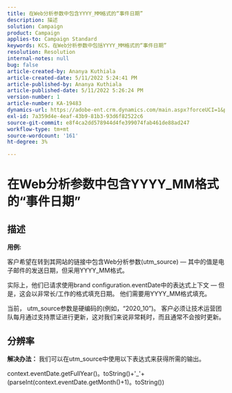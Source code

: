 ```yaml
---
title: 在Web分析参数中包含YYYY_MM格式的“事件日期”
description: 描述
solution: Campaign
product: Campaign
applies-to: Campaign Standard
keywords: KCS，在Web分析参数中包括YYYY_MM格式的“事件日期”
resolution: Resolution
internal-notes: null
bug: false
article-created-by: Ananya Kuthiala
article-created-date: 5/11/2022 5:24:41 PM
article-published-by: Ananya Kuthiala
article-published-date: 5/11/2022 5:26:24 PM
version-number: 1
article-number: KA-19483
dynamics-url: https://adobe-ent.crm.dynamics.com/main.aspx?forceUCI=1&pagetype=entityrecord&etn=knowledgearticle&id=78f18337-4fd1-ec11-a7b5-0022480a8e40
exl-id: 7a359d4e-4eaf-43b9-81b3-93d6f82522c6
source-git-commit: e8f4ca2dd578944d4fe399074fab461de88ad247
workflow-type: tm+mt
source-wordcount: '161'
ht-degree: 3%

---
```


# 在Web分析参数中包含YYYY_MM格式的“事件日期”

## 描述


<b>用例:</b>

客户希望在转到其网站的链接中包含Web分析参数(utm_source) — 其中的值是电子邮件的发送日期，但采用YYYY_MM格式。

实际上，他们已请求使用brand configuration.eventDate中的表达式上下文 — 但是，这会以非常长/工作的格式填充日期。 他们需要用YYYY_MM格式填充。

当前， utm_source参数是硬编码的(例如，“2020_10”)。 客户必须让技术运营团队每月通过支持票证进行更新，这对我们来说非常耗时，而且通常不会按时更新。


## 分辨率


<b>解决办法： </b>我们可以在utm_source中使用以下表达式来获得所需的输出。

context.eventDate.getFullYear()。toString()+&#39;_&#39;+(parseInt(context.eventDate.getMonth()+1)。toString())
